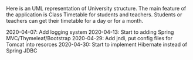 Here is an UML representation of University structure.
The main feature of the application is Class Timetable for students and teachers.
Students or teachers can get their timetable for a day or for a month.

2020-04-07: Add logging system
2020-04-13: Start to adding Spring MVC/Thymeleaf/Bootstrap
2020-04-29: Add jndi, put config files for Tomcat into resorces
2020-04-30: Start to implement Hibernate instead of Spring JDBC
